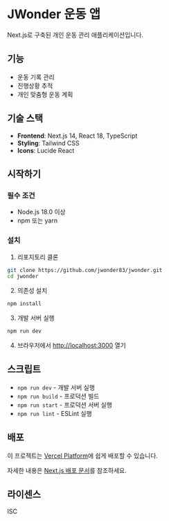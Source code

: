 # JWonder 운동 앱

Next.js로 구축된 개인 운동 관리 애플리케이션입니다.

## 기능

- 운동 기록 관리
- 진행상황 추적
- 개인 맞춤형 운동 계획

## 기술 스택

- **Frontend**: Next.js 14, React 18, TypeScript
- **Styling**: Tailwind CSS
- **Icons**: Lucide React

## 시작하기

### 필수 조건

- Node.js 18.0 이상
- npm 또는 yarn

### 설치

1. 리포지토리 클론
```bash
git clone https://github.com/jwonder83/jwonder.git
cd jwonder
```

2. 의존성 설치
```bash
npm install
```

3. 개발 서버 실행
```bash
npm run dev
```

4. 브라우저에서 [http://localhost:3000](http://localhost:3000) 열기

## 스크립트

- `npm run dev` - 개발 서버 실행
- `npm run build` - 프로덕션 빌드
- `npm run start` - 프로덕션 서버 실행
- `npm run lint` - ESLint 실행

## 배포

이 프로젝트는 [Vercel Platform](https://vercel.com/new?utm_medium=default-template&filter=next.js&utm_source=create-next-app&utm_campaign=create-next-app-readme)에 쉽게 배포할 수 있습니다.

자세한 내용은 [Next.js 배포 문서](https://nextjs.org/docs/deployment)를 참조하세요.

## 라이센스

ISC 